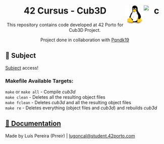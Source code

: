 <h1 align="center">42 Cursus - Cub3D <img src="https://imgur.com/MbpYAc0.png" alt="c" align="right" width="65" height="65"/><img src="https://github.com/devicons/devicon/blob/master/icons/linux/linux-original.svg" alt="Linux" width="60" height="60" align="right"/></h1>
<p align="center">This repository contains code developed at 42 Porto for Cub3D Project.</p>
<p align="center">Project done in collaboration with <a href="https://github.com/Pqndk19">Pqndk19</a></p>
<h2 align="left"> 📄 Subject </h2>
<a href="https://github.com/Prreir/MiniShell_42/blob/main/Extra/Subject.pdf" >Subject</a> access!

### Makefile Available Targets:
`make` or `make all` - Compile _cub3d_   
`make clean` - Deletes all the resulting object files  
`make fclean` - Deletes _cub3d_ and all the resulting object files  
`make re` - Deletes everything (object files and _cub3d_) and rebuilds _cub3d_

<h2 align="left"><a href="https://quirky-aftershave-16f.notion.site/MINISHELL-f8680490447a4908b2d32d171249b5da">🔗 Documentation</a></h2>

Made by Luís Pereira (Prreir) | lugoncal@student.42porto.com
